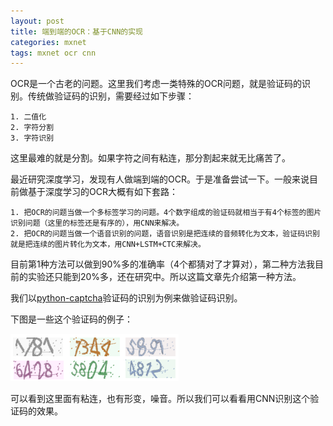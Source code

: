 ```yaml
---
layout: post
title: 端到端的OCR：基于CNN的实现
categories: mxnet
tags: mxnet ocr cnn
---
```


OCR是一个古老的问题。这里我们考虑一类特殊的OCR问题，就是验证码的识别。传统做验证码的识别，需要经过如下步骤：

	1. 二值化
	2. 字符分割
	3. 字符识别

这里最难的就是分割。如果字符之间有粘连，那分割起来就无比痛苦了。

最近研究深度学习，发现有人做端到端的OCR。于是准备尝试一下。一般来说目前做基于深度学习的OCR大概有如下套路：

	1. 把OCR的问题当做一个多标签学习的问题。4个数字组成的验证码就相当于有4个标签的图片识别问题（这里的标签还是有序的），用CNN来解决。
	2. 把OCR的问题当做一个语音识别的问题，语音识别是把连续的音频转化为文本，验证码识别就是把连续的图片转化为文本，用CNN+LSTM+CTC来解决。

目前第1种方法可以做到90%多的准确率（4个都猜对了才算对），第二种方法我目前的实验还只能到20%多，还在研究中。所以这篇文章先介绍第一种方法。

我们以[python-captcha](https://pypi.python.org/pypi/captcha/0.1.1)验证码的识别为例来做验证码识别。

下图是一些这个验证码的例子：

![python-captcha](/static/img/captcha.png)

可以看到这里面有粘连，也有形变，噪音。所以我们可以看看用CNN识别这个验证码的效果。